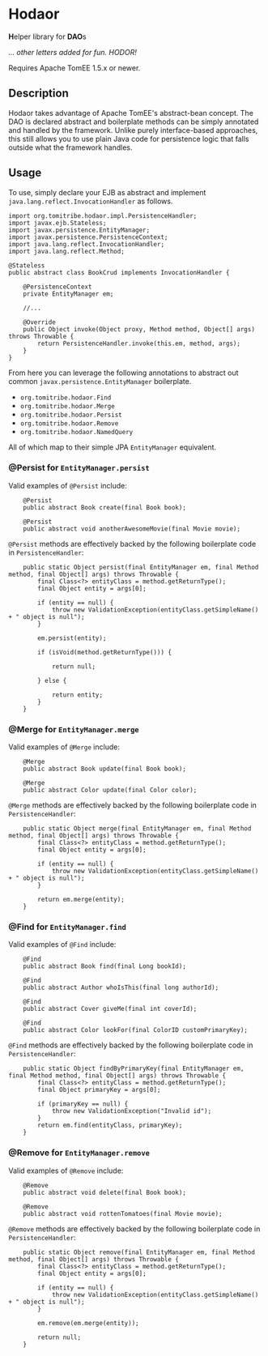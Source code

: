 # Hodaor

**H**elper library for **DAO**s

*... other letters added for fun.  HODOR!*

Requires Apache TomEE 1.5.x or newer.

## Description

Hodaor takes advantage of Apache TomEE's abstract-bean concept.  The DAO is declared abstract and boilerplate methods can be simply annotated and handled by the framework.  Unlike purely interface-based approaches, this still allows you to use plain Java code for persistence logic that falls outside what the framework handles.

## Usage

To use, simply declare your EJB as abstract and implement `java.lang.reflect.InvocationHandler` as follows.

````
import org.tomitribe.hodaor.impl.PersistenceHandler;
import javax.ejb.Stateless;
import javax.persistence.EntityManager;
import javax.persistence.PersistenceContext;
import java.lang.reflect.InvocationHandler;
import java.lang.reflect.Method;

@Stateless
public abstract class BookCrud implements InvocationHandler {

    @PersistenceContext
    private EntityManager em;

    //...

    @Override
    public Object invoke(Object proxy, Method method, Object[] args) throws Throwable {
        return PersistenceHandler.invoke(this.em, method, args);
    }
}
````

From here you can leverage the following annotations to abstract out common `javax.persistence.EntityManager` boilerplate.

- `org.tomitribe.hodaor.Find`
- `org.tomitribe.hodaor.Merge`
- `org.tomitribe.hodaor.Persist`
- `org.tomitribe.hodaor.Remove`
- `org.tomitribe.hodaor.NamedQuery`

All of which map to their simple JPA `EntityManager` equivalent.

### @Persist for `EntityManager.persist`

Valid examples of `@Persist` include:

````
    @Persist
    public abstract Book create(final Book book);

    @Persist
    public abstract void anotherAwesomeMovie(final Movie movie);
````

`@Persist` methods are effectively backed by the following boilerplate code in `PersistenceHandler`:

````
    public static Object persist(final EntityManager em, final Method method, final Object[] args) throws Throwable {
        final Class<?> entityClass = method.getReturnType();
        final Object entity = args[0];

        if (entity == null) {
            throw new ValidationException(entityClass.getSimpleName() + " object is null");
        }

        em.persist(entity);

        if (isVoid(method.getReturnType())) {

            return null;

        } else {

            return entity;
        }
    }
````

### @Merge for `EntityManager.merge`

Valid examples of `@Merge` include:

````
    @Merge
    public abstract Book update(final Book book);

    @Merge
    public abstract Color update(final Color color);
````

`@Merge` methods are effectively backed by the following boilerplate code in `PersistenceHandler`:

````
    public static Object merge(final EntityManager em, final Method method, final Object[] args) throws Throwable {
        final Class<?> entityClass = method.getReturnType();
        final Object entity = args[0];

        if (entity == null) {
            throw new ValidationException(entityClass.getSimpleName() + " object is null");
        }

        return em.merge(entity);
    }
````

### @Find for `EntityManager.find`

Valid examples of `@Find` include:

````
    @Find
    public abstract Book find(final Long bookId);

    @Find
    public abstract Author whoIsThis(final long authorId);

    @Find
    public abstract Cover giveMe(final int coverId);

    @Find
    public abstract Color lookFor(final ColorID customPrimaryKey);
````

`@Find` methods are effectively backed by the following boilerplate code in `PersistenceHandler`:

````
    public static Object findByPrimaryKey(final EntityManager em, final Method method, final Object[] args) throws Throwable {
        final Class<?> entityClass = method.getReturnType();
        final Object primaryKey = args[0];

        if (primaryKey == null) {
            throw new ValidationException("Invalid id");
        }
        return em.find(entityClass, primaryKey);
    }
````


### @Remove for `EntityManager.remove`

Valid examples of `@Remove` include:

````
    @Remove
    public abstract void delete(final Book book);

    @Remove
    public abstract void rottenTomatoes(final Movie movie);
````

`@Remove` methods are effectively backed by the following boilerplate code in `PersistenceHandler`:

````
    public static Object remove(final EntityManager em, final Method method, final Object[] args) throws Throwable {
        final Class<?> entityClass = method.getReturnType();
        final Object entity = args[0];

        if (entity == null) {
            throw new ValidationException(entityClass.getSimpleName() + " object is null");
        }

        em.remove(em.merge(entity));

        return null;
    }
````



